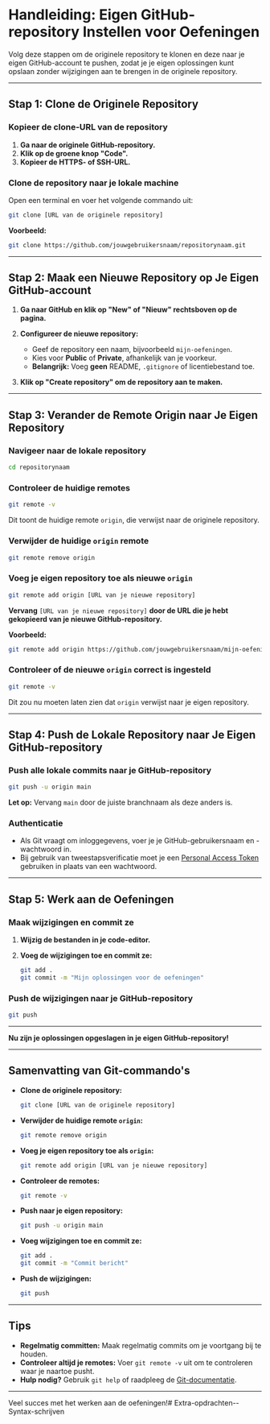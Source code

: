 # Handleiding: Eigen GitHub-repository Instellen voor Oefeningen

Volg deze stappen om de originele repository te klonen en deze naar je eigen GitHub-account te pushen, zodat je je eigen oplossingen kunt opslaan zonder wijzigingen aan te brengen in de originele repository.

---

## Stap 1: Clone de Originele Repository

### Kopieer de clone-URL van de repository

1. **Ga naar de originele GitHub-repository.**
2. **Klik op de groene knop "**Code**".**
3. **Kopieer de HTTPS- of SSH-URL.**

### Clone de repository naar je lokale machine

Open een terminal en voer het volgende commando uit:

```bash
git clone [URL van de originele repository]
```

**Voorbeeld:**

```bash
git clone https://github.com/jouwgebruikersnaam/repositorynaam.git
```

---

## Stap 2: Maak een Nieuwe Repository op Je Eigen GitHub-account

1. **Ga naar GitHub en klik op "**New**" of "**Nieuw**" rechtsboven op de pagina.**
2. **Configureer de nieuwe repository:**

   - Geef de repository een naam, bijvoorbeeld `mijn-oefeningen`.
   - Kies voor **Public** of **Private**, afhankelijk van je voorkeur.
   - **Belangrijk:** Voeg **geen** README, `.gitignore` of licentiebestand toe.

3. **Klik op "**Create repository**" om de repository aan te maken.**

---

## Stap 3: Verander de Remote Origin naar Je Eigen Repository

### Navigeer naar de lokale repository

```bash
cd repositorynaam
```

### Controleer de huidige remotes

```bash
git remote -v
```

Dit toont de huidige remote `origin`, die verwijst naar de originele repository.

### Verwijder de huidige `origin` remote

```bash
git remote remove origin
```

### Voeg je eigen repository toe als nieuwe `origin`

```bash
git remote add origin [URL van je nieuwe repository]
```

**Vervang** `[URL van je nieuwe repository]` **door de URL die je hebt gekopieerd van je nieuwe GitHub-repository.**

**Voorbeeld:**

```bash
git remote add origin https://github.com/jouwgebruikersnaam/mijn-oefeningen.git
```

### Controleer of de nieuwe `origin` correct is ingesteld

```bash
git remote -v
```

Dit zou nu moeten laten zien dat `origin` verwijst naar je eigen repository.

---

## Stap 4: Push de Lokale Repository naar Je Eigen GitHub-repository

### Push alle lokale commits naar je GitHub-repository

```bash
git push -u origin main
```

**Let op:** Vervang `main` door de juiste branchnaam als deze anders is.

### Authenticatie

- Als Git vraagt om inloggegevens, voer je je GitHub-gebruikersnaam en -wachtwoord in.
- Bij gebruik van tweestapsverificatie moet je een [Personal Access Token](https://docs.github.com/nl/authentication/keeping-your-account-and-data-secure/creating-a-personal-access-token) gebruiken in plaats van een wachtwoord.

---

## Stap 5: Werk aan de Oefeningen

### Maak wijzigingen en commit ze

1. **Wijzig de bestanden in je code-editor.**

2. **Voeg de wijzigingen toe en commit ze:**

   ```bash
   git add .
   git commit -m "Mijn oplossingen voor de oefeningen"
   ```

### Push de wijzigingen naar je GitHub-repository

```bash
git push
```

---

**Nu zijn je oplossingen opgeslagen in je eigen GitHub-repository!**

---

## Samenvatting van Git-commando's

- **Clone de originele repository:**

  ```bash
  git clone [URL van de originele repository]
  ```

- **Verwijder de huidige remote `origin`:**

  ```bash
  git remote remove origin
  ```

- **Voeg je eigen repository toe als `origin`:**

  ```bash
  git remote add origin [URL van je nieuwe repository]
  ```

- **Controleer de remotes:**

  ```bash
  git remote -v
  ```

- **Push naar je eigen repository:**

  ```bash
  git push -u origin main
  ```

- **Voeg wijzigingen toe en commit ze:**

  ```bash
  git add .
  git commit -m "Commit bericht"
  ```

- **Push de wijzigingen:**

  ```bash
  git push
  ```

---

## Tips

- **Regelmatig committen:** Maak regelmatig commits om je voortgang bij te houden.
- **Controleer altijd je remotes:** Voer `git remote -v` uit om te controleren waar je naartoe pusht.
- **Hulp nodig?** Gebruik `git help` of raadpleeg de [Git-documentatie](https://git-scm.com/doc).

---

Veel succes met het werken aan de oefeningen!# Extra-opdrachten--Syntax-schrijven
